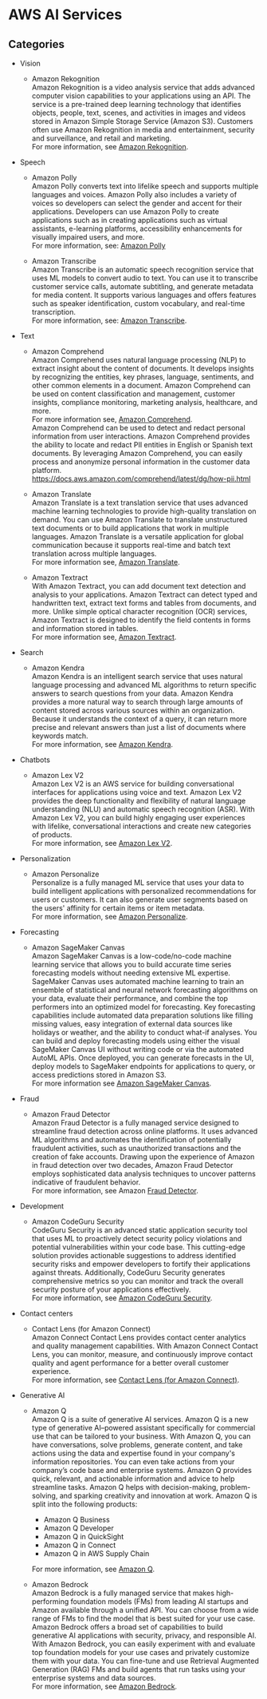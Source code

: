 # AWS AI Services

## Categories
  
  * Vision
  
    * Amazon Rekognition  
       Amazon Rekognition is a video analysis service that adds advanced computer vision capabilities to your applications using an API. The service is a pre-trained deep learning technology that identifies objects, people, text, scenes, and activities in images and videos stored in Amazon Simple Storage Service (Amazon S3). Customers often use Amazon Rekognition in media and entertainment, security and surveillance, and retail and marketing.   
       For more information, see [Amazon Rekognition](https://docs.aws.amazon.com/rekognition/latest/dg/what-is.html).

  * Speech
    * Amazon Polly  
      Amazon Polly converts text into lifelike speech and supports multiple languages and voices. Amazon Polly also includes a variety of voices so developers can select the gender and accent for their applications. Developers can use Amazon Polly to create applications such as in creating applications such as virtual assistants, e-learning platforms, accessibility enhancements for visually impaired users, and more.  
      For more information, see: [Amazon Polly](https://docs.aws.amazon.com/polly/latest/dg/what-is.html)

    * Amazon Transcribe  
      Amazon Transcribe is an automatic speech recognition service that uses ML models to convert audio to text. You can use it to transcribe customer service calls, automate subtitling, and generate metadata for media content. It supports various languages and offers features such as speaker identification, custom vocabulary, and real-time transcription.  
      For more information, see: [Amazon Transcribe](https://docs.aws.amazon.com/transcribe/latest/dg/what-is.html).


  * Text
    * Amazon Comprehend  
      Amazon Comprehend uses natural language processing (NLP) to extract insight about the content of documents. It develops insights by recognizing the entities, key phrases, language, sentiments, and other common elements in a document. Amazon Comprehend can be used on content classification and management, customer insights, compliance monitoring, marketing analysis, healthcare, and more.  
      For more information see, [Amazon Comprehend](https://docs.aws.amazon.com/comprehend/latest/dg/what-is.html).  
      Amazon Comprehend can be used to detect and redact personal information from user interactions. Amazon Comprehend provides the ability to locate and redact PII entities in English or Spanish text documents. By leveraging Amazon Comprehend, you can easily process and anonymize personal information in the customer data platform.  
      https://docs.aws.amazon.com/comprehend/latest/dg/how-pii.html

    * Amazon Translate  
      Amazon Translate is a text translation service that uses advanced machine learning technologies to provide high-quality translation on demand. You can use Amazon Translate to translate unstructured text documents or to build applications that work in multiple languages. Amazon Translate is a versatile application for global communication because it supports real-time and batch text translation across multiple languages.  
      For more information see, [Amazon Translate](https://docs.aws.amazon.com/translate/latest/dg/what-is.html).

    * Amazon Textract  
      With Amazon Textract, you can add document text detection and analysis to your applications. Amazon Textract can detect typed and handwritten text, extract text forms and tables from documents, and more. Unlike simple optical character recognition (OCR) services, Amazon Textract is designed to identify the field contents in forms and information stored in tables.  
      For more information see, [Amazon Textract](https://docs.aws.amazon.com/textract/latest/dg/what-is.html).

  * Search
    * Amazon Kendra  
      Amazon Kendra is an intelligent search service that uses natural language processing and advanced ML algorithms to return specific answers to search questions from your data. Amazon Kendra provides a more natural way to search through large amounts of content stored across various sources within an organization. Because it understands the context of a query, it can return more precise and relevant answers than just a list of documents where keywords match.<br/>For more information, see [Amazon Kendra](https://docs.aws.amazon.com/kendra/latest/dg/what-is-kendra.html).

  * Chatbots
    * Amazon Lex V2  
      Amazon Lex V2 is an AWS service for building conversational interfaces for applications using voice and text. Amazon Lex V2 provides the deep functionality and flexibility of natural language understanding (NLU) and automatic speech recognition (ASR). With Amazon Lex V2, you can build highly engaging user experiences with lifelike, conversational interactions and create new categories of products.  
      For more information, see [Amazon Lex V2](https://docs.aws.amazon.com/lexv2/latest/dg/what-is.html).
  
  * Personalization
    * Amazon Personalize  
      Personalize is a fully managed ML service that uses your data to build intelligent applications with personalized recommendations for users or customers. It can also generate user segments based on the users' affinity for certain items or item metadata.  
      For more information, see [Amazon Personalize](https://docs.aws.amazon.com/personalize/latest/dg/what-is-personalize.html).
  
  * Forecasting
    * Amazon SageMaker Canvas  
      Amazon SageMaker Canvas is a low-code/no-code machine learning service that allows you to build accurate time series forecasting models without needing extensive ML expertise. SageMaker Canvas uses automated machine learning to train an ensemble of statistical and neural network forecasting algorithms on your data, evaluate their performance, and combine the top performers into an optimized model for forecasting. Key forecasting capabilities include automated data preparation solutions like filling missing values, easy integration of external data sources like holidays or weather, and the ability to conduct what-if analyses. You can build and deploy forecasting models using either the visual SageMaker Canvas UI without writing code or via the automated AutoML APIs. Once deployed, you can generate forecasts in the UI, deploy models to SageMaker endpoints for applications to query, or access predictions stored in Amazon S3.<br/>For more information see [Amazon SageMaker Canvas](https://docs.aws.amazon.com/sagemaker/latest/dg/canvas-time-series.html).
  
  * Fraud
    * Amazon Fraud Detector  
      Amazon Fraud Detector is a fully managed service designed to streamline fraud detection across online platforms. It uses advanced ML algorithms and automates the identification of potentially fraudulent activities, such as unauthorized transactions and the creation of fake accounts. Drawing upon the experience of Amazon in fraud detection over two decades, Amazon Fraud Detector employs sophisticated data analysis techniques to uncover patterns indicative of fraudulent behavior.  
      For more information, see Amazon [Fraud Detector](https://docs.aws.amazon.com/frauddetector/latest/ug/what-is-frauddetector.html).
  
  * Development
    * Amazon CodeGuru Security  
      CodeGuru Security is an advanced static application security tool that uses ML to proactively detect security policy violations and potential vulnerabilities within your code base. This cutting-edge solution provides actionable suggestions to address identified security risks and empower developers to fortify their applications against threats. Additionally, CodeGuru Security generates comprehensive metrics so you can monitor and track the overall security posture of your applications effectively.  
      For more information, see [Amazon CodeGuru Security](https://docs.aws.amazon.com/codeguru/latest/security-ug/what-is-codeguru-security.html).
  
  * Contact centers
    * Contact Lens (for Amazon Connect)  
      Amazon Connect Contact Lens provides contact center analytics and quality management capabilities. With Amazon Connect Contact Lens, you can monitor, measure, and continuously improve contact quality and agent performance for a better overall customer experience.  
      For more information, see [Contact Lens (for Amazon Connect)](https://docs.aws.amazon.com/connect/latest/adminguide/contact-lens.html).
  
  * Generative AI
    * Amazon Q  
      Amazon Q is a suite of generative AI services. Amazon Q is a new type of generative AI–powered assistant specifically for commercial use that can be tailored to your business. With Amazon Q, you can have conversations, solve problems, generate content, and take actions using the data and expertise found in your company's information repositories. You can even take actions from your company’s code base and enterprise systems. Amazon Q provides quick, relevant, and actionable information and advice to help streamline tasks. Amazon Q helps with decision-making, problem-solving, and sparking creativity and innovation at work. Amazon Q is split into the following products:  
      - Amazon Q Business  
      - Amazon Q Developer  
      - Amazon Q in QuickSight  
      - Amazon Q in Connect  
      - Amazon Q in AWS Supply Chain  
   
      For more information, see [Amazon Q](https://aws.amazon.com/q/?refid=16d7371a-b59f-470f-890c-6d3cbdd99fe3).

    * Amazon Bedrock  
      Amazon Bedrock is a fully managed service that makes high-performing foundation models (FMs) from leading AI startups and Amazon available through a unified API. You can choose from a wide range of FMs to find the model that is best suited for your use case. Amazon Bedrock offers a broad set of capabilities to build generative AI applications with security, privacy, and responsible AI. With Amazon Bedrock, you can easily experiment with and evaluate top foundation models for your use cases and privately customize them with your data. You can fine-tune and use Retrieval Augmented Generation (RAG) FMs and build agents that run tasks using your enterprise systems and data sources.  
      For more information, see [Amazon Bedrock](https://docs.aws.amazon.com/bedrock/latest/userguide/what-is-bedrock.html).
